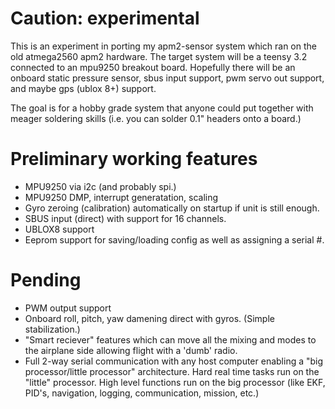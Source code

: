 # Caution: experimental

This is an experiment in porting my apm2-sensor system which ran on the old
atmega2560 apm2 hardware.  The target system will be a teensy 3.2 connected
to an mpu9250 breakout board.  Hopefully there will be an onboard static 
pressure sensor, sbus input support, pwm servo out support, and maybe gps
(ublox 8+) support.

The goal is for a hobby grade system that anyone could put together with 
meager soldering skills (i.e. you can solder 0.1" headers onto a board.)

# Preliminary working features

* MPU9250 via i2c (and probably spi.)
* MPU9250 DMP, interrupt generatation, scaling
* Gyro zeroing (calibration) automatically on startup if unit is still enough.
* SBUS input (direct) with support for 16 channels.
* UBLOX8 support
* Eeprom support for saving/loading config as well as assigning a serial #.

# Pending

* PWM output support
* Onboard roll, pitch, yaw damening direct with gyros. (Simple stabilization.)
* "Smart reciever" features which can move all the mixing and modes to the
  airplane side allowing flight with a 'dumb' radio.
* Full 2-way serial communication with any host computer enabling a 
  "big processor/little processor" architecture.  Hard real time tasks run on
  the "little" processor.  High level functions run on the big processor (like
  EKF, PID's, navigation, logging, communication, mission, etc.)
  
